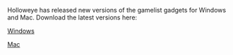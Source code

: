 Holloweye has released new versions of the gamelist gadgets for Windows and Mac. Download the latest versions here:

[Windows](https://github.com/Holloweye/OpenRA-Gadget-for-Windows-7-Vista/downloads)

[Mac](https://github.com/Holloweye/OpenRA-Widget-for-MacOSX/downloads)